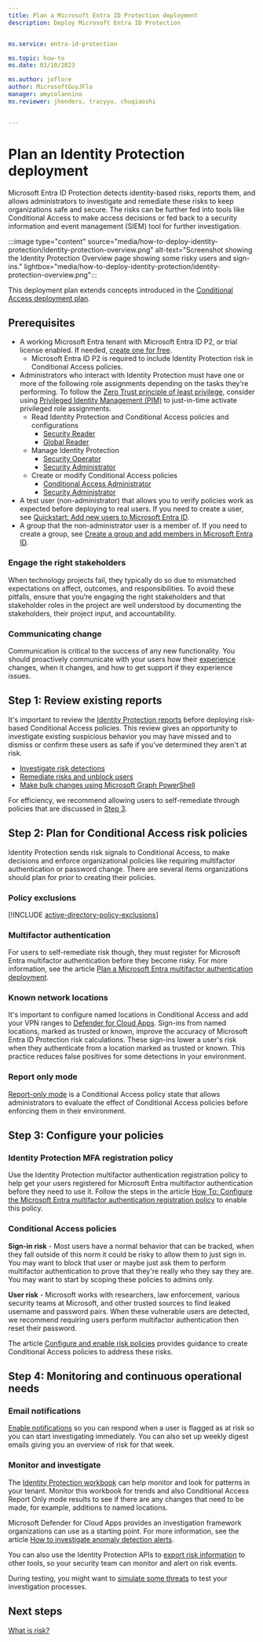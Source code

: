 ```yaml
---
title: Plan a Microsoft Entra ID Protection deployment
description: Deploy Microsoft Entra ID Protection


ms.service: entra-id-protection

ms.topic: how-to
ms.date: 03/10/2023

ms.author: joflore
author: MicrosoftGuyJFlo
manager: amycolannino
ms.reviewer: jhenders, tracyyu, chuqiaoshi


---
```

# Plan an Identity Protection deployment

Microsoft Entra ID Protection detects identity-based risks, reports them, and allows administrators to investigate and remediate these risks to keep organizations safe and secure. The risks can be further fed into tools like Conditional Access to make access decisions or fed back to a security information and event management (SIEM) tool for further investigation. 

:::image type="content" source="media/how-to-deploy-identity-protection/identity-protection-overview.png" alt-text="Screenshot showing the Identity Protection Overview page showing some risky users and sign-ins." lightbox="media/how-to-deploy-identity-protection/identity-protection-overview.png":::

This deployment plan extends concepts introduced in the [Conditional Access deployment plan](~/identity/conditional-access/plan-conditional-access.md).

## Prerequisites

* A working Microsoft Entra tenant with Microsoft Entra ID P2, or trial license enabled. If needed, [create one for free](https://azure.microsoft.com/free/?WT.mc_id=A261C142F).
   * Microsoft Entra ID P2 is required to include Identity Protection risk in Conditional Access policies.
* Administrators who interact with Identity Protection must have one or more of the following role assignments depending on the tasks they're performing. To follow the [Zero Trust principle of least privilege](/security/zero-trust/), consider using [Privileged Identity Management (PIM)](~/id-governance/privileged-identity-management/pim-configure.md) to just-in-time activate privileged role assignments.
   * Read Identity Protection and Conditional Access policies and configurations 
      * [Security Reader](~/identity/role-based-access-control/permissions-reference.md#security-reader)
      * [Global Reader](~/identity/role-based-access-control/permissions-reference.md#global-reader)
   * Manage Identity Protection 
      * [Security Operator](~/identity/role-based-access-control/permissions-reference.md#security-operator)
      * [Security Administrator](~/identity/role-based-access-control/permissions-reference.md#security-administrator)
   * Create or modify Conditional Access policies 
      * [Conditional Access Administrator](~/identity/role-based-access-control/permissions-reference.md#conditional-access-administrator)
      * [Security Administrator](~/identity/role-based-access-control/permissions-reference.md#security-administrator)
* A test user (non-administrator) that allows you to verify policies work as expected before deploying to real users. If you need to create a user, see [Quickstart: Add new users to Microsoft Entra ID](~/fundamentals/add-users.md).
* A group that the non-administrator user is a member of. If you need to create a group, see [Create a group and add members in Microsoft Entra ID](~/fundamentals/how-to-manage-groups.yml).

### Engage the right stakeholders

When technology projects fail, they typically do so due to mismatched expectations on affect, outcomes, and responsibilities. To avoid these pitfalls, ensure that you’re engaging the right stakeholders and that stakeholder roles in the project are well understood by documenting the stakeholders, their project input, and accountability. 

### Communicating change

Communication is critical to the success of any new functionality. You should proactively communicate with your users how their [experience](concept-identity-protection-user-experience.md) changes, when it changes, and how to get support if they experience issues.

## Step 1: Review existing reports

It's important to review the [Identity Protection reports](howto-identity-protection-investigate-risk.md) before deploying risk-based Conditional Access policies. This review gives an opportunity to investigate existing suspicious behavior you may have missed and to dismiss or confirm these users as safe if you've determined they aren't at risk. 

- [Investigate risk detections](howto-identity-protection-investigate-risk.md)
- [Remediate risks and unblock users](howto-identity-protection-remediate-unblock.md)
- [Make bulk changes using Microsoft Graph PowerShell](howto-identity-protection-graph-api.md)

For efficiency, we recommend allowing users to self-remediate through policies that are discussed in [Step 3](#step-3-configure-your-policies).

## Step 2: Plan for Conditional Access risk policies

Identity Protection sends risk signals to Conditional Access, to make decisions and enforce organizational policies like requiring multifactor authentication or password change. There are several items organizations should plan for prior to creating their policies.

### Policy exclusions

[!INCLUDE [active-directory-policy-exclusions](~/includes/entra-policy-exclude-user.md)]

### Multifactor authentication

For users to self-remediate risk though, they must register for Microsoft Entra multifactor authentication before they become risky. For more information, see the article [Plan a Microsoft Entra multifactor authentication deployment](~/identity/authentication/howto-mfa-getstarted.md).

### Known network locations

It's important to configure named locations in Conditional Access and add your VPN ranges to [Defender for Cloud Apps](/defender-cloud-apps/ip-tags#create-an-ip-address-range). Sign-ins from named locations, marked as trusted or known, improve the accuracy of Microsoft Entra ID Protection risk calculations. These sign-ins lower a user's risk when they authenticate from a location marked as trusted or known. This practice reduces false positives for some detections in your environment.

### Report only mode 

[Report-only mode](~/identity/conditional-access/howto-conditional-access-insights-reporting.md) is a Conditional Access policy state that allows administrators to evaluate the effect of Conditional Access policies before enforcing them in their environment.

## Step 3: Configure your policies

### Identity Protection MFA registration policy

Use the Identity Protection multifactor authentication registration policy to help get your users registered for Microsoft Entra multifactor authentication before they need to use it. Follow the steps in the article [How To: Configure the Microsoft Entra multifactor authentication registration policy](howto-identity-protection-configure-mfa-policy.md) to enable this policy.

### Conditional Access policies

**Sign-in risk** - Most users have a normal behavior that can be tracked, when they fall outside of this norm it could be risky to allow them to just sign in. You may want to block that user or maybe just ask them to perform multifactor authentication to prove that they're really who they say they are. You may want to start by scoping these policies to admins only. 

**User risk** - Microsoft works with researchers, law enforcement, various security teams at Microsoft, and other trusted sources to find leaked username and password pairs. When these vulnerable users are detected, we recommend requiring users perform multifactor authentication then reset their password.

The article [Configure and enable risk policies](howto-identity-protection-configure-risk-policies.md) provides guidance to create Conditional Access policies to address these risks.

## Step 4: Monitoring and continuous operational needs

### Email notifications

[Enable notifications](howto-identity-protection-configure-notifications.md) so you can respond when a user is flagged as at risk so you can start investigating immediately. You can also set up weekly digest emails giving you an overview of risk for that week.

### Monitor and investigate

The [Identity Protection workbook](~/identity/monitoring-health/workbook-risk-analysis.md) can help monitor and look for patterns in your tenant. Monitor this workbook for trends and also Conditional Access Report Only mode results to see if there are any changes that need to be made, for example, additions to named locations.
 
Microsoft Defender for Cloud Apps provides an investigation framework organizations can use as a starting point. For more information, see the article [How to investigate anomaly detection alerts](/defender-cloud-apps/investigate-anomaly-alerts).

You can also use the Identity Protection APIs to [export risk information](howto-export-risk-data.md) to other tools, so your security team can monitor and alert on risk events. 

During testing, you might want to [simulate some threats](howto-identity-protection-simulate-risk.md) to test your investigation processes.

## Next steps

[What is risk?](concept-identity-protection-risks.md)
